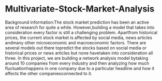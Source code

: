# Multivariate-Stock-Market-Analysis
Background information:The stock market prediction has been an active area of research for quite a while. However,building a model that takes into consideration every factor is still a challenging problem. Apartfrom historical prices, the current stock market is affected by social media, news articles andmany other microeconomic and macroeconomic factors. There are several models out there topredict the stocks based on social media or historical prices or news articles but none havetaken into consideration all three. In this project, we are building a network analysis model bytaking around 10 companies from every industry and then analyzing how much fluctuationhappens in one company due to a particular headline and how it affects the other companiesconnected to it.
